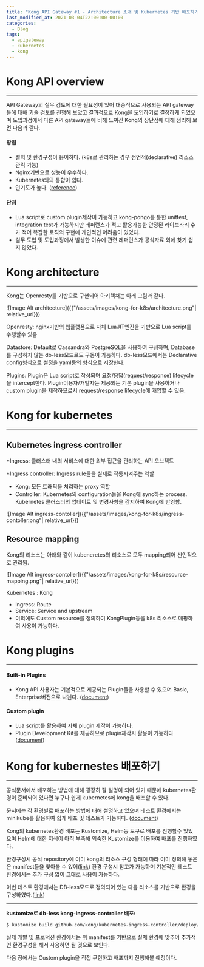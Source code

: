 ```yaml
---
title: "Kong API Gateway #1 - Architecture 소개 및 Kubernetes 기반 배포하기"
last_modified_at: 2021-03-04T22:00:00-00:00
categories:
  - Blog
tags:
  - apigateway
  - kubernetes
  - kong
---
```



# Kong API overview


---

API Gateway의 실무 검토에 대한 필요성이 있어 대중적으로 사용되는 API gateway들에 대해 기술 검토를 진행해 보았고 결과적으로 Kong을 도입하기로 결정하게 되었으며 도입과정에서 다른 API gateway들에 비해 느껴진 Kong의 장단점에 대해 정리해 보면 다음과 같다.


#### 장점

- 설치 및 환경구성이 용이하다. (k8s로 관리하는 경우 선언적(declarative) 리소스 관릭 가능)
- Nginx기반으로 성능이 우수하다.
- Kubernetes와의 통합이 쉽다.
- 인기도가 높다. ([reference](https://gist.github.com/StevenACoffman/acf1133da6c5ff5226c0f6eb8fbd8132))


#### 단점

- Lua script로 custom plugin제작이 가능하고 kong-pongo를 통한 unittest, integration test가 가능하지만 레퍼런스가 적고 활용가능한 안정된 라이브라리 수가 적어 복잡한 로직의 구현에 개인적인 어려움이 있었다.
- 실무 도입 및 도입과정에서 발생한 이슈에 관련 레퍼런스가 공식자료 외에 찾기 쉽지 않았다.


# Kong architecture


---

Kong는 Openresty를 기반으로 구현되어 아키텍쳐는 아래 그림과 같다.

![Image Alt architecture]({{"/assets/images/kong-for-k8s/architecture.png"| relative_url}})

Openresty: nginx기반의 웹플랫폼으로 자체 LuaJIT엔진을 기반으로 Lua script를 수행할수 있음

Datastore: Default로 Cassandra와 PostgreSQL을 사용하여 구성하며, Database를 구성하지 않는 db-less모드로도 구동이 가능하다. db-less모드에서는 Declarative config형식으로 설정을 yaml등의 형식으로 저장한다.

Plugins: Plugin은 Lua script로 작성되며 요청/응답(request/response) lifecycle을 intercept한다. Plugin이용자/개발자는 제공되는 기본 plugin을 사용하거나 custom plugin을 제작하므로서 request/response lifecycle에 개입할 수 있음.


# Kong for kubernetes


---


## Kubernetes ingress controller

*Ingress: 클러스터 내의 서비스에 대한 외부 접근을 관리하는 API 오브젝트

*Ingress controller: Ingress rule들을 실제로 작동시켜주는 역할

- Kong: 모든 트래픽을 처리하는 proxy 역할
- Controller: Kubernetes의 configuration들을 Kong에 sync하는 process. Kubernetes 클러스터의 업데이트 및 변경사항을 감지하여 Kong에 반영함.

![Image Alt ingress-contoller]({{"/assets/images/kong-for-k8s/ingress-contoller.png"| relative_url}})

## Resource mapping

Kong의 리소스는 아래와 같이 kubeneretes의 리소스로 모두 mapping되어 선언적으로 관리됨.

![Image Alt ingress-contoller]({{"/assets/images/kong-for-k8s/resource-mapping.png"| relative_url}})

Kubernetes : Kong

- Ingress: Route
- Service: Service and upstream
- 이외에도 Custom resource를 정의하여 KongPlugin등을 k8s 리소스로 매핑하여 사용이 가능하다.


# Kong plugins


---


#### Built-in Plugins

- Kong API 사용자는 기본적으로 제공되는 Plugin들을 사용할 수 있으며 Basic, Enterprise버전으로 나뉜다. ([document](https://docs.konghq.com/hub/))

#### Custom plugin

- Lua script를 활용하여 자체 plugin 제작이 가능하다.
- Plugin Development Kit를 제공하므로 plugin제작시 활용이 가능하다 ([document](https://docs.konghq.com/gateway-oss/2.3.x/pdk/))

# Kong for kubernestes 배포하기


---


공식문서에서 배포하는 방법에 대해 굉장히 잘 설명이 되어 있기 때문에 kubernetes환경이 준비되어 있다면 누구나 쉽게 kubernetes에 kong을 배포할 수 있다. 

문서에는 각 환경별로 배포하는 방법에 대해 설명하고 있으며 테스트 환경에서는 minikube를 활용하여 쉽게 배포 및 테스트가 가능하다. ([document](https://docs.konghq.com/kubernetes-ingress-controller/1.1.x/deployment/k4k8s/))

Kong의 kubernetes환경 배포는 Kustomize, Helm등 도구로 배포를 진행할수 있었으며 Helm에 대한 지식이 아직 부족해 익숙한 Kustomize를 이용하여 배포를 진행하였다.

환경구성시 공식 repository에 이미 kong의 리소스 구성 형태에 따라 이미 정의해 놓은은 manifest들을 찾아볼 수 있어([link](https://github.com/Kong/kubernetes-ingress-controller/tree/main/deploy)) 환경 구성시 참고가 가능하며 기본적인 테스트 환경에서는 추가 구성 없이 그대로 사용이 가능하다.

이번 테스트 환경에서는 DB-less모드로 정의되어 있는 다음 리소스를 기반으로 환경을 구성하였다.([link](https://github.com/Kong/kubernetes-ingress-controller/tree/main/deploy/manifests/base))

---

**kustomize로 db-less kong-ingress-controller 배포:**
```bash
$ kustomize build github.com/kong/kubernetes-ingress-controller/deploy/manifests/base | kubectl apply -f -
```

실제 개발 및 프로덕션 환경에서는 위 manifest를 기반으로 실제 환경에 맞추어 추가적인 환경구성을 해서 사용하면 될 것으로 보인다.

다음 장에서는 Custom plugin을 직접 구현하고 배포까지 진행해볼 예정이다.
